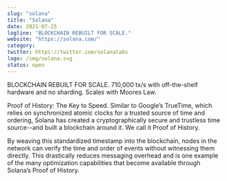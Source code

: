 ```yaml
---
slug: "solana"
title: "Solana"
date: 2021-07-25
logline: "BLOCKCHAIN REBUILT FOR SCALE."
website: "https://solana.com/"
category: 
twitter: https://twitter.com/solanalabs
logo: /img/solana.svg
status: open
---
```


BLOCKCHAIN REBUILT FOR SCALE. 710,000 tx/s with off-the-shelf hardware and no sharding. Scales with Moores Law.

Proof of History: The Key to Speed. Similar to Google’s TrueTime, which relies on synchronized atomic clocks for a trusted source of time and ordering, Solana has created a cryptographically secure and trustless time source--and built a blockchain around it. We call it Proof of History.

By weaving this standardized timestamp into the blockchain, nodes in the network can verify the time and order of events without witnessing them directly. This drastically reduces messaging overhead and is one example of the many optimization capabilities that become available through Solana’s Proof of History.